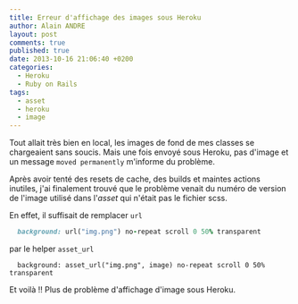 ```yaml
---
title: Erreur d'affichage des images sous Heroku
author: Alain ANDRE
layout: post
comments: true
published: true
date: 2013-10-16 21:06:40 +0200
categories:
  - Heroku
  - Ruby on Rails
tags:
  - asset
  - heroku
  - image
---
```

Tout allait très bien en local, les images de fond de mes classes se chargeaient sans soucis. Mais une fois envoyé sous Heroku, pas d'image et un message `moved permanently` m'informe du problème.

Après avoir tenté des resets de cache, des builds et maintes actions inutiles, j'ai finalement trouvé que le problème venait du numéro de version de l'image utilisé dans l'*asset* qui n'était pas le fichier scss.

En effet, il suffisait de remplacer `url`
```ruby
  background: url("img.png") no-repeat scroll 0 50% transparent
```

par le helper `asset_url`
```
  background: asset_url("img.png", image) no-repeat scroll 0 50% transparent
```

Et voilà !! Plus de problème d'affichage d'image sous Heroku.
